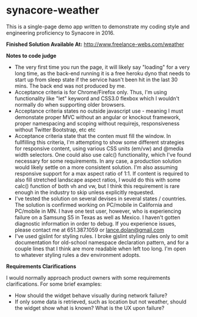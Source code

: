 # synacore-weather

This is a single-page demo app written to demonstrate my coding style and engineering proficiency to Synacore in 2016. 

**Finished Solution Available At:** http://www.freelance-webs.com/weather

**Notes to code judge**

- The very first time you run the page, it will likely say "loading" for a very long time, as the back-end running it is a free heroku dyno that needs to start up from sleep state if the service hasn't been hit in the last 30 mins. The back end was not produced by me.
- Acceptance criteria is for Chrome/Firefox only. Thus, I'm using functionality like "let" keyword and CSS3.0 flexbox which I wouldn't normally do when supporting older browsers.
- Acceptance criteria states no outside javascript use - meaning I must demonstate proper MVC without an angular or knockout framework, proper namespacing and scoping without requirejs, responsiveness without Twitter Bootstrap, etc etc
- Acceptance criteria state that the conten must fill the window. In fullfilling this criteria, I'm attempting to show some different strategies for responsive content, using various CSS units (em/vw) and @media width selectors. One could also use calc() functionality, which I've found necessary for some requirements. In any case, a production solution would likely settle on a more consistent solution. I'm also assuming responsive support for a max aspect ratio of 1:1. If content is required to also fill stretched landscape aspect ratios, I would do this with some calc() function of both vh and vw, but I think this requirement is rare enough in the industry to skip unless explicitly requested.
- I've tested the solution on several devises in several states / countries. The solution is confirmed working on PC/mobile in California and PC/mobile in MN. I have one test user, however, who is experiencing failure on a Samsung S5 in Texas as well as Mexico. I haven't gotten diagnostic information in order to debug. If you experience issues, please contact me at 651.387.1059 or lance.dolan@gmail.com
- I've used gjslint for styling rules. I broke gjslint styling rules only to omit documentation for old-school namespace declaration pattern, and for a couple lines that I think are more readable when left too long. I'm open to whatever styling rules a dev environment adopts.

**Requirements Clarifications**

I would normally approach product owners with some requirements clarifications. For some brief examples:

- How should the widget behave visually during network failure?
- If only some data is retrieved, such as location but not weather, should the widget show what is known? What is the UX upon failure?
 